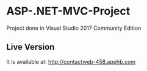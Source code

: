 # ASP-.NET-MVC-Project
Project done in Visual Studio 2017 Community Edition

## Live Version
It is available at: http://contactweb-458.apphb.com

